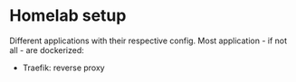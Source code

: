 # Homelab setup

Different applications with their respective config. Most application - if not all - are dockerized:

- Traefik: reverse proxy
